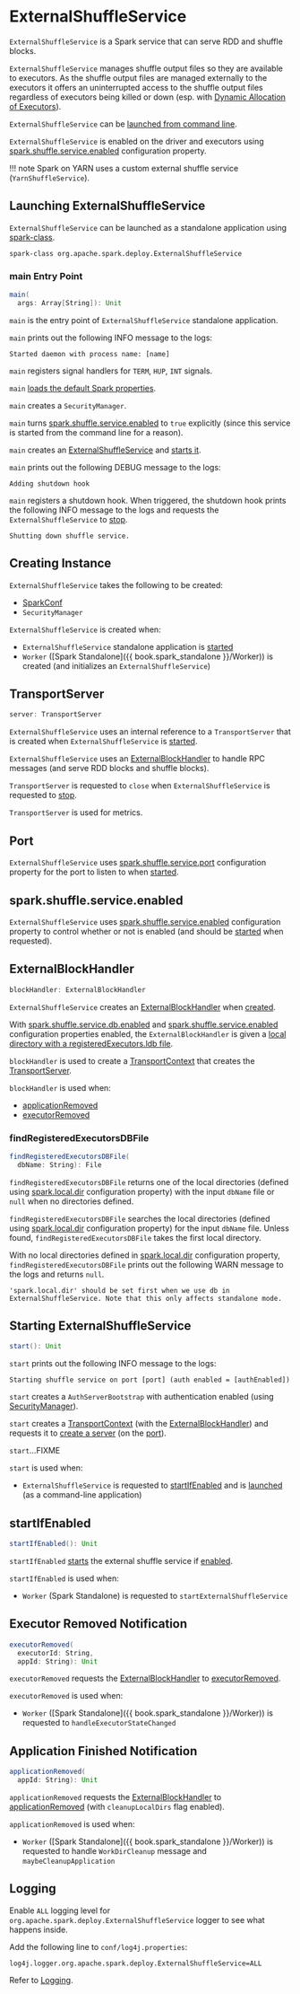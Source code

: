 # ExternalShuffleService

`ExternalShuffleService` is a Spark service that can serve RDD and shuffle blocks.

`ExternalShuffleService` manages shuffle output files so they are available to executors. As the shuffle output files are managed externally to the executors it offers an uninterrupted access to the shuffle output files regardless of executors being killed or down (esp. with [Dynamic Allocation of Executors](../dynamic-allocation/index.md)).

`ExternalShuffleService` can be [launched from command line](#launch).

`ExternalShuffleService` is enabled on the driver and executors using [spark.shuffle.service.enabled](configuration-properties.md#spark.shuffle.service.enabled) configuration property.

!!! note
    Spark on YARN uses a custom external shuffle service (`YarnShuffleService`).

## <span id="launch"> Launching ExternalShuffleService

`ExternalShuffleService` can be launched as a standalone application using [spark-class](../tools/spark-class.md).

```text
spark-class org.apache.spark.deploy.ExternalShuffleService
```

### <span id="main"> main Entry Point

```scala
main(
  args: Array[String]): Unit
```

`main` is the entry point of `ExternalShuffleService` standalone application.

`main` prints out the following INFO message to the logs:

```text
Started daemon with process name: [name]
```

`main` registers signal handlers for `TERM`, `HUP`, `INT` signals.

`main` [loads the default Spark properties](../Utils.md#loadDefaultSparkProperties).

`main` creates a `SecurityManager`.

`main` turns [spark.shuffle.service.enabled](configuration-properties.md#spark.shuffle.service.enabled) to `true` explicitly (since this service is started from the command line for a reason).

`main` creates an [ExternalShuffleService](#creating-instance) and [starts it](#start).

`main` prints out the following DEBUG message to the logs:

```text
Adding shutdown hook
```

`main` registers a shutdown hook. When triggered, the shutdown hook prints the following INFO message to the logs and requests the `ExternalShuffleService` to [stop](#stop).

```text
Shutting down shuffle service.
```

## Creating Instance

`ExternalShuffleService` takes the following to be created:

* <span id="sparkConf"> [SparkConf](../SparkConf.md)
* <span id="securityManager"> `SecurityManager`

`ExternalShuffleService` is created when:

* `ExternalShuffleService` standalone application is [started](#launch)
* `Worker` ([Spark Standalone]({{ book.spark_standalone }}/Worker)) is created (and initializes an `ExternalShuffleService`)

## <span id="server"> TransportServer

```scala
server: TransportServer
```

`ExternalShuffleService` uses an internal reference to a `TransportServer` that is created when `ExternalShuffleService` is [started](#start).

`ExternalShuffleService` uses an [ExternalBlockHandler](#blockHandler) to handle RPC messages (and serve RDD blocks and shuffle blocks).

`TransportServer` is requested to `close` when `ExternalShuffleService` is requested to [stop](#stop).

`TransportServer` is used for metrics.

## <span id="port"><span id="spark.shuffle.service.port"> Port

`ExternalShuffleService` uses [spark.shuffle.service.port](configuration-properties.md#spark.shuffle.service.port) configuration property for the port to listen to when [started](#start).

## <span id="enabled"><span id="spark.shuffle.service.enabled"> spark.shuffle.service.enabled

`ExternalShuffleService` uses [spark.shuffle.service.enabled](configuration-properties.md#spark.shuffle.service.enabled) configuration property to control whether or not is enabled (and should be [started](#startIfEnabled) when requested).

## <span id="blockHandler"><span id="newShuffleBlockHandler"><span id="getBlockHandler"><span id="registeredExecutorsDB"> ExternalBlockHandler

```scala
blockHandler: ExternalBlockHandler
```

`ExternalShuffleService` creates an [ExternalBlockHandler](ExternalBlockHandler.md) when [created](#creating-instance).

With [spark.shuffle.service.db.enabled](configuration-properties.md#spark.shuffle.service.db.enabled) and [spark.shuffle.service.enabled](#enabled) configuration properties enabled, the `ExternalBlockHandler` is given a [local directory with a registeredExecutors.ldb file](#findRegisteredExecutorsDBFile).

`blockHandler` is used to create a [TransportContext](../network/TransportContext.md) that creates the [TransportServer](#server).

`blockHandler` is used when:

* [applicationRemoved](#applicationRemoved)
* [executorRemoved](#executorRemoved)

### <span id="findRegisteredExecutorsDBFile"> findRegisteredExecutorsDBFile

```scala
findRegisteredExecutorsDBFile(
  dbName: String): File
```

`findRegisteredExecutorsDBFile` returns one of the local directories (defined using [spark.local.dir](../configuration-properties.md#spark.local.dir) configuration property) with the input `dbName` file or `null` when no directories defined.

`findRegisteredExecutorsDBFile` searches the local directories (defined using [spark.local.dir](../configuration-properties.md#spark.local.dir) configuration property) for the input `dbName` file. Unless found, `findRegisteredExecutorsDBFile` takes the first local directory.

With no local directories defined in [spark.local.dir](../configuration-properties.md#spark.local.dir) configuration property, `findRegisteredExecutorsDBFile` prints out the following WARN message to the logs and returns `null`.

```text
'spark.local.dir' should be set first when we use db in ExternalShuffleService. Note that this only affects standalone mode.
```

## <span id="start"> Starting ExternalShuffleService

```scala
start(): Unit
```

`start` prints out the following INFO message to the logs:

```text
Starting shuffle service on port [port] (auth enabled = [authEnabled])
```

`start` creates a `AuthServerBootstrap` with authentication enabled (using [SecurityManager](#securityManager)).

`start` creates a [TransportContext](../network/TransportContext.md) (with the [ExternalBlockHandler](#blockHandler)) and requests it to [create a server](../network/TransportContext.md#createServer) (on the [port](#port)).

`start`...FIXME

`start` is used when:

* `ExternalShuffleService` is requested to [startIfEnabled](#startIfEnabled) and is [launched](#launch) (as a command-line application)

## <span id="startIfEnabled"> startIfEnabled

```scala
startIfEnabled(): Unit
```

`startIfEnabled` [starts](#start) the external shuffle service if [enabled](#enabled).

`startIfEnabled` is used when:

* `Worker` (Spark Standalone) is requested to `startExternalShuffleService`

## <span id="executorRemoved"> Executor Removed Notification

```scala
executorRemoved(
  executorId: String,
  appId: String): Unit
```

`executorRemoved` requests the [ExternalBlockHandler](#blockHandler) to [executorRemoved](ExternalBlockHandler.md#executorRemoved).

`executorRemoved` is used when:

* `Worker` ([Spark Standalone]({{ book.spark_standalone }}/Worker)) is requested to `handleExecutorStateChanged`

## <span id="applicationRemoved"> Application Finished Notification

```scala
applicationRemoved(
  appId: String): Unit
```

`applicationRemoved` requests the [ExternalBlockHandler](#blockHandler) to [applicationRemoved](ExternalBlockHandler.md#applicationRemoved) (with `cleanupLocalDirs` flag enabled).

`applicationRemoved` is used when:

* `Worker` ([Spark Standalone]({{ book.spark_standalone }}/Worker)) is requested to handle `WorkDirCleanup` message and `maybeCleanupApplication`

## Logging

Enable `ALL` logging level for `org.apache.spark.deploy.ExternalShuffleService` logger to see what happens inside.

Add the following line to `conf/log4j.properties`:

```text
log4j.logger.org.apache.spark.deploy.ExternalShuffleService=ALL
```

Refer to [Logging](../spark-logging.md).
